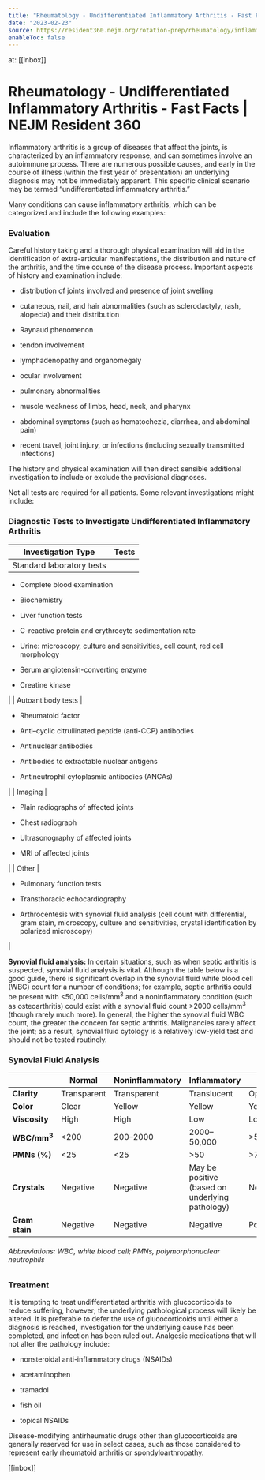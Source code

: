 ```yaml
---
title: "Rheumatology - Undifferentiated Inflammatory Arthritis - Fast Facts | NEJM Resident 360"
date: "2023-02-23"
source: https://resident360.nejm.org/rotation-prep/rheumatology/inflammatory-arthritis/fast-facts
enableToc: false
---
```


at: [[inbox]]

# Rheumatology - Undifferentiated Inflammatory Arthritis - Fast Facts | NEJM Resident 360
Inflammatory arthritis is a group of diseases that affect the joints, is characterized by an inflammatory response, and can sometimes involve an autoimmune process. There are numerous possible causes, and early in the course of illness (within the first year of presentation) an underlying diagnosis may not be immediately apparent. This specific clinical scenario may be termed “undifferentiated inflammatory arthritis.”

Many conditions can cause inflammatory arthritis, which can be categorized and include the following examples:

### Evaluation

Careful history taking and a thorough physical examination will aid in the identification of extra-articular manifestations, the distribution and nature of the arthritis, and the time course of the disease process. Important aspects of history and examination include:

*   distribution of joints involved and presence of joint swelling
    
*   cutaneous, nail, and hair abnormalities (such as sclerodactyly, rash, alopecia) and their distribution
    
*   Raynaud phenomenon
    
*   tendon involvement
    
*   lymphadenopathy and organomegaly
    
*   ocular involvement
    
*   pulmonary abnormalities
    
*   muscle weakness of limbs, head, neck, and pharynx
    
*   abdominal symptoms (such as hematochezia, diarrhea, and abdominal pain)
    
*   recent travel, joint injury, or infections (including sexually transmitted infections)  
      
    

The history and physical examination will then direct sensible additional investigation to include or exclude the provisional diagnoses.

Not all tests are required for all patients. Some relevant investigations might include:

### Diagnostic Tests to Investigate Undifferentiated Inflammatory Arthritis

| Investigation Type | Tests |
| --- | --- |
| Standard laboratory tests | 
*   Complete blood examination
    
*   Biochemistry
    
*   Liver function tests
    
*   C-reactive protein and erythrocyte sedimentation rate
    
*   Urine: microscopy, culture and sensitivities, cell count, red cell morphology
    
*   Serum angiotensin-converting enzyme
    
*   Creatine kinase
    

 |
| Autoantibody tests | 

*   Rheumatoid factor
    
*   Anti–cyclic citrullinated peptide (anti-CCP) antibodies
    
*   Antinuclear antibodies
    
*   Antibodies to extractable nuclear antigens
    
*   Antineutrophil cytoplasmic antibodies (ANCAs)
    

 |
| Imaging | 

*   Plain radiographs of affected joints
    
*   Chest radiograph
    
*   Ultrasonography of affected joints
    
*   MRI of affected joints
    

 |
| Other | 

*   Pulmonary function tests
    
*   Transthoracic echocardiography
    
*   Arthrocentesis with synovial fluid analysis (cell count with differential, gram stain, microscopy, culture and sensitivities, crystal identification by polarized microscopy)
    

 |

**Synovial fluid analysis:** In certain situations, such as when septic arthritis is suspected, synovial fluid analysis is vital. Although the table below is a good guide, there is significant overlap in the synovial fluid white blood cell (WBC) count for a number of conditions; for example, septic arthritis could be present with <50,000 cells/mm<sup>3</sup> and a noninflammatory condition (such as osteoarthritis) could exist with a synovial fluid count >2000 cells/mm<sup>3</sup> (though rarely much more). In general, the higher the synovial fluid WBC count, the greater the concern for septic arthritis. Malignancies rarely affect the joint; as a result, synovial fluid cytology is a relatively low-yield test and should not be tested routinely.

### Synovial Fluid Analysis

|  | Normal | Noninflammatory | Inflammatory | Septic | Hemorrhagic |
| --- | --- | --- | --- | --- | --- |
| **Clarity** | Transparent | Transparent | Translucent | Opaque | Bloodstained |
| **Color** | Clear | Yellow | Yellow | Yellow/brown | Red/xanthochromic |
| **Viscosity** | High | High | Low | Low | Variable |
| **WBC/mm<sup>3</sup>** | <200 | 200–2000 | 2000–50,000 | >50,000 | 200–2000 |
| **PMNs (%)** | <25 | <25 | >50 | >75 | 50–75 |
| **Crystals** | Negative | Negative | May be positive (based on underlying pathology) | Negative | Negative |
| **Gram stain** | Negative | Negative | Negative | Positive | Negative |

###### Abbreviations: WBC, white blood cell; PMNs, polymorphonuclear neutrophils

### Treatment

It is tempting to treat undifferentiated arthritis with glucocorticoids to reduce suffering, however; the underlying pathological process will likely be altered. It is preferable to defer the use of glucocorticoids until either a diagnosis is reached, investigation for the underlying cause has been completed, and infection has been ruled out. Analgesic medications that will not alter the pathology include:

*   nonsteroidal anti-inflammatory drugs (NSAIDs)
    
*   acetaminophen
    
*   tramadol
    
*   fish oil
    
*   topical NSAIDs  
      
    

Disease-modifying antirheumatic drugs other than glucocorticoids are generally reserved for use in select cases, such as those considered to represent early rheumatoid arthritis or spondyloarthropathy.

[[inbox]]